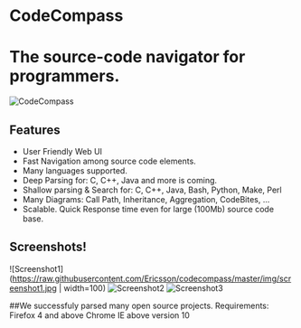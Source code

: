 # CodeCompass

# The source-code navigator for programmers.

![CodeCompass](https://raw.githubusercontent.com/Ericsson/codecompass/master/img/logo.jpg)

## Features
* User Friendly Web UI
* Fast Navigation among source code elements.  
* Many languages supported. 
* Deep Parsing for: C, C++, Java and more is coming.
* Shallow parsing & Search for: C, C++, Java, Bash, Python, Make, Perl
* Many Diagrams: Call Path, Inheritance, Aggregation, CodeBites, ...
* Scalable. Quick Response time even for large (100Mb) source code base.

## Screenshots!

![Screenshot1](https://raw.githubusercontent.com/Ericsson/codecompass/master/img/screenshot1.jpg | width=100)
![Screenshot2](https://raw.githubusercontent.com/Ericsson/codecompass/master/img/screenshot2.jpg)
![Screenshot3](https://raw.githubusercontent.com/Ericsson/codecompass/master/img/screenshot3.jpg)

##We successfuly parsed many open source projects.
Requirements:
Firefox 4 and above
Chrome
IE above version 10


